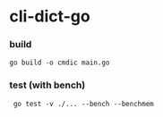 # cli-dict-go


### build
```
go build -o cmdic main.go
```

### test (with bench)
```
 go test -v ./... --bench --benchmem
```
